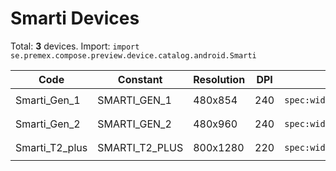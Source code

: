 # Smarti Devices

Total: **3** devices. Import: `import se.premex.compose.preview.device.catalog.android.Smarti`

| Code | Constant | Resolution | DPI | Compose Spec | Preview Usage |
|------|----------|------------|-----|-------------|---------------|
| Smarti_Gen_1 | SMARTI_GEN_1 | 480x854 | 240 | `spec:width=480px,height=854px,dpi=240` | `@Preview(device = Smarti.SMARTI_GEN_1)` |
| Smarti_Gen_2 | SMARTI_GEN_2 | 480x960 | 240 | `spec:width=480px,height=960px,dpi=240` | `@Preview(device = Smarti.SMARTI_GEN_2)` |
| Smarti_T2_plus | SMARTI_T2_PLUS | 800x1280 | 220 | `spec:width=800px,height=1280px,dpi=220` | `@Preview(device = Smarti.SMARTI_T2_PLUS)` |

<!-- Generated automatically. Do not edit manually. -->
